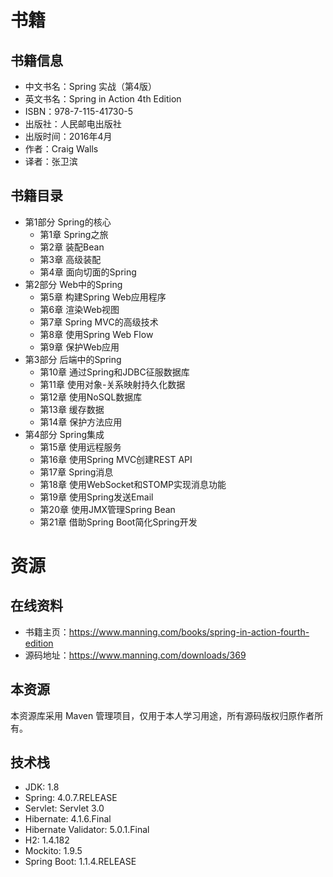 # 书籍

## 书籍信息

* 中文书名：Spring 实战（第4版）
* 英文书名：Spring in Action 4th Edition
* ISBN：978-7-115-41730-5
* 出版社：人民邮电出版社
* 出版时间：2016年4月
* 作者：Craig Walls
* 译者：张卫滨

## 书籍目录

* 第1部分 Spring的核心
  + 第1章 Spring之旅
  + 第2章 装配Bean
  + 第3章 高级装配
  + 第4章 面向切面的Spring
* 第2部分 Web中的Spring
  + 第5章 构建Spring Web应用程序
  + 第6章 渲染Web视图
  + 第7章 Spring MVC的高级技术
  + 第8章 使用Spring Web Flow
  + 第9章 保护Web应用
* 第3部分 后端中的Spring
  + 第10章 通过Spring和JDBC征服数据库
  + 第11章 使用对象-关系映射持久化数据
  + 第12章 使用NoSQL数据库
  + 第13章 缓存数据
  + 第14章 保护方法应用
* 第4部分 Spring集成
  + 第15章 使用远程服务
  + 第16章 使用Spring MVC创建REST API
  + 第17章 Spring消息
  + 第18章 使用WebSocket和STOMP实现消息功能
  + 第19章 使用Spring发送Email
  + 第20章 使用JMX管理Spring Bean
  + 第21章 借助Spring Boot简化Spring开发

# 资源

## 在线资料

* 书籍主页：https://www.manning.com/books/spring-in-action-fourth-edition
* 源码地址：https://www.manning.com/downloads/369

## 本资源

本资源库采用 Maven 管理项目，仅用于本人学习用途，所有源码版权归原作者所有。

## 技术栈

* JDK: 1.8
* Spring: 4.0.7.RELEASE
* Servlet: Servlet 3.0
* Hibernate: 4.1.6.Final
* Hibernate Validator: 5.0.1.Final
* H2: 1.4.182
* Mockito: 1.9.5
* Spring Boot: 1.1.4.RELEASE

